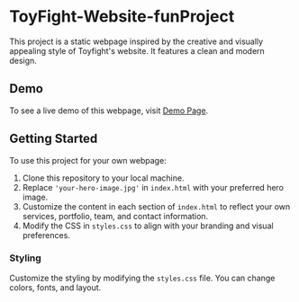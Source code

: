 # ToyFight-Website-funProject

This project is a static webpage inspired by the creative and visually appealing style of Toyfight's website. It features a clean and modern design.

## Demo

To see a live demo of this webpage, visit [Demo Page](https://toyfight-funproject.netlify.app/).

## Getting Started

To use this project for your own webpage:

1. Clone this repository to your local machine.
2. Replace `'your-hero-image.jpg'` in `index.html` with your preferred hero image.
3. Customize the content in each section of `index.html` to reflect your own services, portfolio, team, and contact information.
4. Modify the CSS in `styles.css` to align with your branding and visual preferences.

### Styling

Customize the styling by modifying the `styles.css` file. You can change colors, fonts, and layout.
